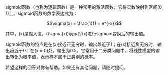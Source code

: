 sigmoid函数（也称为逻辑函数）是一种常用的激活函数，它将实数映射到区间\[0, 1\]上。sigmoid函数的数学表达式为：


$$\sigma(x) = \frac{1}{1 + e^{-x}}$$


其中，\(x\)是输入值，\(\sigma(x)\)表示对\(x\)进行sigmoid变换后的输出值。

sigmoid函数的特点是在\(x\)接近正无穷时，输出趋近于1；在\(x\)接近负无穷时，输出趋近于0；在\(x = 0\)处，输出为0.5。它常用于二分类问题中，将线性模型的输出转化为概率值，表示样本属于正类别的概率。

希望这样的回答对你有帮助。如果还有其他问题，请随时提问。